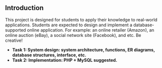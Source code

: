 ## Introduction

This project is designed for students to apply their knowledge to real-world applications. Students are expected to design and implement a database-supported online application. For example: an online retailer (Amazon), an online auction (eBay), a social network site (Facebook), and etc. Be creative!

- **Task 1: System design: system architecture, functions, ER diagrams, database structures, interface, etc.**
- **Task 2: Implementation: PHP + MySQL suggested.**

